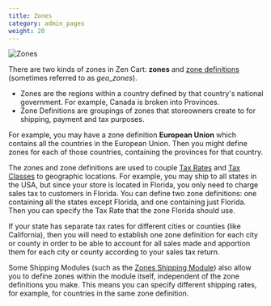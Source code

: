 ```yaml
---
title: Zones 
category: admin_pages
weight: 20
---
```


![Zones](/images/zones.png)

There are two kinds of zones in Zen Cart: **zones** and [zone definitions](/user/admin_pages/locations/zones_definitions/) (sometimes referred to as _geo\_zones_). 

- Zones are the regions within a country defined by that country's national government.  For example, Canada is broken into Provinces. 
- Zone Definitions are groupings of zones that storeowners create to for shipping, payment and tax purposes.  

For example, you may have a zone definition **European Union** which contains all the countries in the European Union. Then you might define zones for each of those countries, containing the provinces for that country.


The zones and zone definitions are used to couple 
[Tax Rates](/user/admin_pages/locations/tax_rates/) and 
[Tax Classes](/user/admin_pages/locations/tax_classes/) to geographic locations. 
For example, you may ship to all states in the USA, but since your store is located in Florida, you only need to charge sales tax to customers in Florida. You can define two zone definitions: one containing all the states except Florida, and one containing just Florida. Then you can specify the Tax Rate that the zone Florida should use.

If your state has separate tax rates for different cities or counties (like California), then you will need to establish one zone definition for each city or county in order to be able to account for all sales made and apportion them for each city or county according to your sales tax return.

Some Shipping Modules (such as the [Zones Shipping Module](/user/shipping/zones/)) also allow you to define zones within the module itself, independent of the zone definitions you make. This means you can specify different shipping rates, for example, for countries in the same zone definition.

